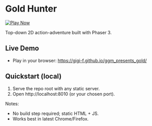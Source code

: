 # Gold Hunter

[![Play Now](https://img.shields.io/badge/Play%20Now-GitHub%20Pages-2ea44f?logo=github)](https://gigi-f.github.io/ggm_presents_gold/)

Top-down 2D action-adventure built with Phaser 3.

## Live Demo

- Play in your browser: https://gigi-f.github.io/ggm_presents_gold/

## Quickstart (local)

1. Serve the repo root with any static server.
2. Open http://localhost:8010 (or your chosen port).

Notes:
- No build step required; static HTML + JS.
- Works best in latest Chrome/Firefox.
